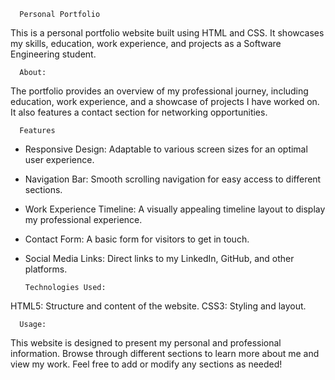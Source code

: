       Personal Portfolio

This is a personal portfolio website built using HTML and CSS. It showcases my skills, education, work experience, and projects as a Software Engineering student.

      About:
The portfolio provides an overview of my professional journey, including education, work experience, and a showcase of projects I have worked on. It also features a contact section for networking opportunities.

      Features
- Responsive Design: Adaptable to various screen sizes for an optimal user experience.
- Navigation Bar: Smooth scrolling navigation for easy access to different sections.
- Work Experience Timeline: A visually appealing timeline layout to display my professional experience.
- Contact Form: A basic form for visitors to get in touch.
- Social Media Links: Direct links to my LinkedIn, GitHub, and other platforms.

      Technologies Used:
HTML5: Structure and content of the website.
CSS3: Styling and layout.

      Usage:
This website is designed to present my personal and professional information. Browse through different sections to learn more about me and view my work.
Feel free to add or modify any sections as needed!

